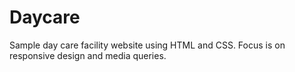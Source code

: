 # Daycare
Sample day care facility website using HTML and CSS. Focus is on responsive design and media queries.
